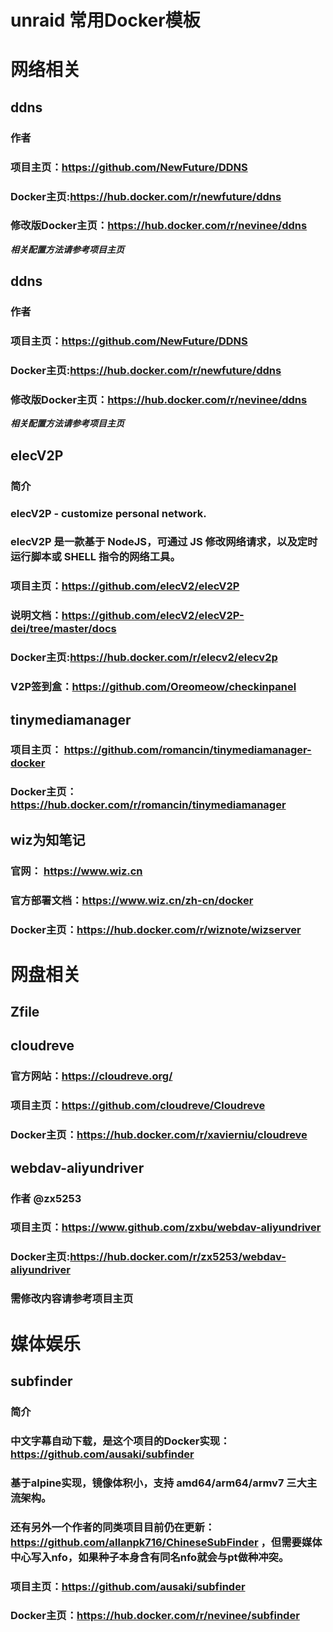 # unraid 常用Docker模板
# 网络相关
## ddns
### 作者 
### 项目主页：https://github.com/NewFuture/DDNS
### Docker主页:https://hub.docker.com/r/newfuture/ddns
### 修改版Docker主页：https://hub.docker.com/r/nevinee/ddns
***相关配置方法请参考项目主页***

## ddns
### 作者 
### 项目主页：https://github.com/NewFuture/DDNS
### Docker主页:https://hub.docker.com/r/newfuture/ddns
### 修改版Docker主页：https://hub.docker.com/r/nevinee/ddns
***相关配置方法请参考项目主页***

## elecV2P 
### 简介
### elecV2P - customize personal network.
### elecV2P 是一款基于 NodeJS，可通过 JS 修改网络请求，以及定时运行脚本或 SHELL 指令的网络工具。
### 项目主页：https://github.com/elecV2/elecV2P
### 说明文档：https://github.com/elecV2/elecV2P-dei/tree/master/docs
### Docker主页:https://hub.docker.com/r/elecv2/elecv2p
### V2P签到盒：https://github.com/Oreomeow/checkinpanel

## tinymediamanager
### 项目主页： https://github.com/romancin/tinymediamanager-docker
### Docker主页：https://hub.docker.com/r/romancin/tinymediamanager

## wiz为知笔记
### 官网： https://www.wiz.cn
### 官方部署文档：https://www.wiz.cn/zh-cn/docker
### Docker主页：https://hub.docker.com/r/wiznote/wizserver

# 网盘相关
## Zfile

## cloudreve
### 官方网站：https://cloudreve.org/
### 项目主页：https://github.com/cloudreve/Cloudreve
### Docker主页：https://hub.docker.com/r/xavierniu/cloudreve

## webdav-aliyundriver
### 作者 @zx5253
### 项目主页：https://www.github.com/zxbu/webdav-aliyundriver
### Docker主页:https://hub.docker.com/r/zx5253/webdav-aliyundriver
### 需修改内容请参考项目主页

# 媒体娱乐
## subfinder
### 简介
### 中文字幕自动下载，是这个项目的Docker实现：https://github.com/ausaki/subfinder
### 基于alpine实现，镜像体积小，支持 amd64/arm64/armv7 三大主流架构。
### 还有另外一个作者的同类项目目前仍在更新：https://github.com/allanpk716/ChineseSubFinder ，但需要媒体中心写入nfo，如果种子本身含有同名nfo就会与pt做种冲突。
### 项目主页：https://github.com/ausaki/subfinder
### Docker主页：https://hub.docker.com/r/nevinee/subfinder